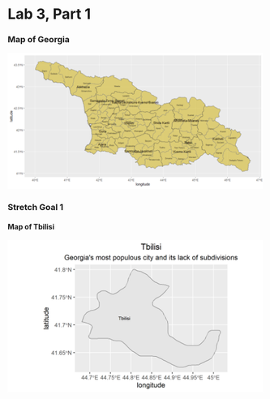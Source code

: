 # Lab 3, Part 1

### Map of Georgia

![](georgia.png)

### Stretch Goal 1
#### Map of Tbilisi

![](tbilisi.png)
